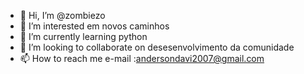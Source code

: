 - 👋 Hi, I’m @zombiezo
- 👀 I’m interested  em  novos caminhos
- 🌱 I’m currently learning  python
- 💞️ I’m looking to collaborate on  desesenvolvimento da comunidade
- 📫 How to reach me  e-mail :andersondavi2007@gmail.com

<!---
zombiezo/zombiezo is a ✨ special ✨ repository because its `README.md` (this file) appears on your GitHub profile.
You can click the Preview link to take a look at your changes.
--->
